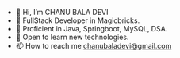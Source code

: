 - 👋 Hi, I’m CHANU BALA DEVI
- 👀 FullStack Developer in Magicbricks.
- 🌱 Proficient in Java, Springboot, MySQL, DSA.
- 💞️ Open to learn new technologies.
- 📫 How to reach me chanubaladevi@gmail.com

<!---
CHANUMIKECHARLIE/CHANUMIKECHARLIE is a ✨ special ✨ repository because its `README.md` (this file) appears on your GitHub profile.
You can click the Preview link to take a look at your changes.
--->
